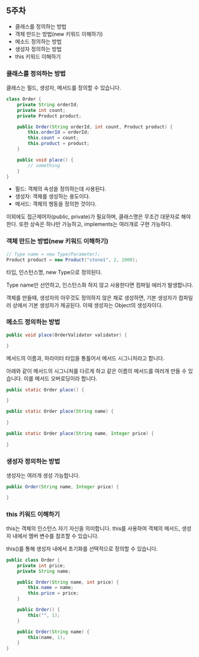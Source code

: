 ## 5주차

- 클래스를 정의하는 방법
- 객체 만드는 방법(new 키워드 이해하기)
- 메소드 정의하는 방법
- 생성자 정의하는 방법
- this 키워드 이해하기

### 클래스를 정의하는 방법

클래스는 필드, 생성자, 메서드를 정의할 수 있습니다.
```java
class Order {
    private String orderId;
    private int count;
    private Product product;

    public Order(String orderId, int count, Product product) {
        this.orderId = orderId;
        this.count = count;
        this.product = product;
    }

    public void place() {
        // something
    }
}
```

- 필드: 객체의 속성을 정의하는데 사용된다.
- 생성자: 객체를 생성하는 용도이다.
- 메서드: 객체의 행동을 정의한 것이다.

이외에도 접근제어자(public, private)가 필요하며, 클래스명은 무조건 대문자로 해야한다.
또한 상속은 하나만 가능하고, implements는 여러개로 구현 가능하다.

### 객체 만드는 방법(new 키워드 이해하기)

```java
// Type name = new Type(Parameter);
Product product = new Product("stone1", 2, 2000);
```

타입, 인스턴스명, new Type으로 정의된다.

Type name만 선언하고, 인스턴스화 하지 않고 사용한다면 컴파일 에러가 발생합니다.

객체를 만들때, 생성자의 아무것도 정의하지 않은 채로 생성하면, 기본 생성자가 컴파일러 상에서 기본 생성자가 제공된다. 이때 생성자는 Object의 생성자이다.

### 메소드 정의하는 방법

```java
public void place(OrderValidator validator) {

}
```

메서드의 이름과, 파라미터 타입을 통틀어서 메서드 시그니처라고 합니다.

아래와 같이 메서드의 시그니처를 다르게 하고 같은 이름의 메서드를 여러개 만들 수 있습니다. 이를 메서드 오버로딩이라 합니다.

```java
public static Order place() {

}

public static Order place(String name) {
    
}

public static Order place(String name, Integer price) {
    
}
```

### 생성자 정의하는 방법

생성자는 여러개 생성 가능합니다.
```java
public Order(String name, Integer price) {

}
```

### this 키워드 이해하기

this는 객체의 인스턴스 자기 자신을 의미합니다. this를 사용하여 객체의 메서드, 생성자 내에서 멤버 변수를 참조할 수 있습니다.

this()를 통해 생성자 내에서 초기화를 선택적으로 정의할 수 있습니다.

```java
public class Order {
    private int price;
    private String name;

    public Order(String name, int price) {
        this.name = name;
        this.price = price;
    }

    public Order() {
        this("", 1);
    }

    public Order(String name) {
        this(name, 1);
    }
}
```